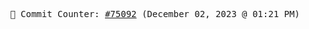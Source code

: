 <p align="center">
    <samp>
        📮 Commit Counter: <a href="https://github.com/Javascript-void0/Javascript-void0/commits/main">#75092</a> (December 02, 2023 @ 01:21 PM)
    </samp>
</p>